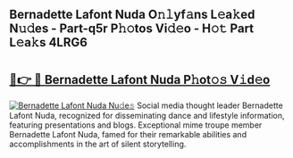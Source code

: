 ## Bernadette Lafont Nuda O𝚗𝚕yf𝚊ns L𝚎a𝚔ed N𝚞𝚍es - Part-q5r P𝚑𝚘tos Vi𝚍𝚎o - H𝚘𝚝 Part L𝚎a𝚔s 4LRG6

# <h2><a href="http://kf607m.oniu.top/?m=Bernadette+Lafont+Nuda">🔗👉 🔴 Bernadette Lafont Nuda P𝚑ot𝚘𝚜 V𝚒d𝚎o</a></h2>

[![Bernadette Lafont Nuda Nu𝚍e𝚜](https://i.imgur.com/0qMVB7G.gif)](http://kf607m.oniu.top/?m=Bernadette+Lafont+Nuda)
Social media thought leader Bernadette Lafont Nuda, recognized for disseminating dance and lifestyle information, featuring presentations and blogs. Exceptional mime troupe member Bernadette Lafont Nuda, famed for their remarkable abilities and accomplishments in the art of silent storytelling.  
